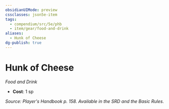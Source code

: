 ```yaml
---
obsidianUIMode: preview
cssclasses: json5e-item
tags:
  - compendium/src/5e/phb
  - item/gear/food-and-drink
aliases:
  - Hunk of Cheese
dg-publish: true
---
```

# Hunk of Cheese
*Food and Drink*  

- **Cost**: 1 sp

*Source: Player's Handbook p. 158. Available in the SRD and the Basic Rules.*
